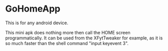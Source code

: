 # GoHomeApp

This is for any android device.

This mini apk does nothing more then call the HOME screen programmatically. It can be used from the XFytTweaker for example, as it is so much faster than the shell command "input keyevent 3".